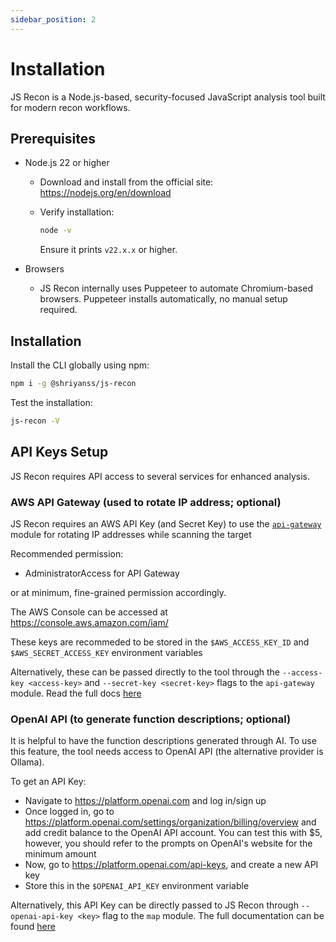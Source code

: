 ```yaml
---
sidebar_position: 2
---
```


# Installation

JS Recon is a Node.js-based, security-focused JavaScript analysis tool built for modern recon workflows.

## Prerequisites

- Node.js 22 or higher
    - Download and install from the official site: https://nodejs.org/en/download
    - Verify installation:

        ```bash
        node -v
        ```

        Ensure it prints `v22.x.x` or higher.

- Browsers
    - JS Recon internally uses Puppeteer to automate Chromium-based browsers.
      Puppeteer installs automatically, no manual setup required.

## Installation

Install the CLI globally using npm:

```bash
npm i -g @shriyanss/js-recon
```

Test the installation:

```bash
js-recon -V
```

## API Keys Setup

JS Recon requires API access to several services for enhanced analysis.

### AWS API Gateway (used to rotate IP address; optional)

JS Recon requires an AWS API Key (and Secret Key) to use the [`api-gateway`](./modules/api-gateway.md) module for rotating IP addresses while scanning the target

Recommended permission:

- AdministratorAccess for API Gateway

or
at minimum, fine-grained permission accordingly.

The AWS Console can be accessed at https://console.aws.amazon.com/iam/

These keys are recommeded to be stored in the `$AWS_ACCESS_KEY_ID` and `$AWS_SECRET_ACCESS_KEY` environment variables

Alternatively, these can be passed directly to the tool through the `--access-key <access-key>` and `--secret-key <secret-key>` flags to the `api-gateway` module. Read the full docs [here](./modules/api-gateway.md)

### OpenAI API (to generate function descriptions; optional)

It is helpful to have the function descriptions generated through AI. To use this feature, the tool needs access to OpenAI API (the alternative provider is Ollama).

To get an API Key:

- Navigate to https://platform.openai.com and log in/sign up
- Once logged in, go to https://platform.openai.com/settings/organization/billing/overview and add credit balance to the OpenAI API account. You can test this with $5, however, you should refer to the prompts on OpenAI's website for the minimum amount
- Now, go to https://platform.openai.com/api-keys, and create a new API key
- Store this in the `$OPENAI_API_KEY` environment variable

Alternatively, this API Key can be directly passed to JS Recon through `--openai-api-key <key>` flag to the `map` module. The full documentation can be found [here](./modules/map.md)
